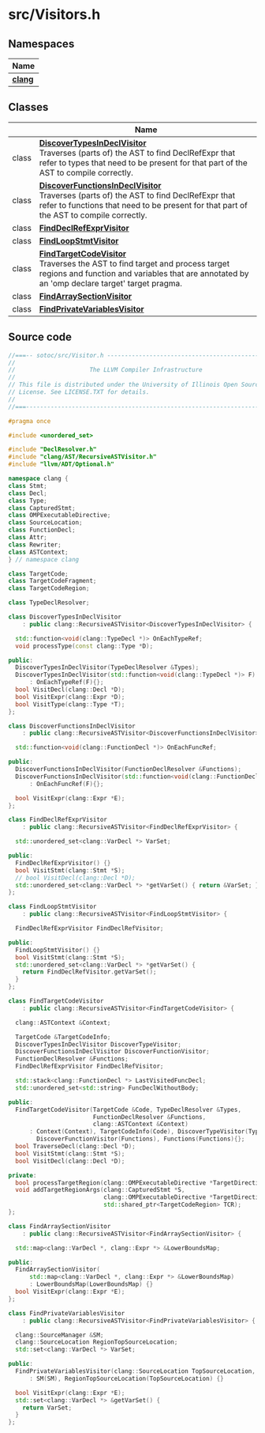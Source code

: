 # src/Visitors.h



## Namespaces

| Name           |
| -------------- |
| **[clang](Namespaces/namespaceclang/)**  |

## Classes

|                | Name           |
| -------------- | -------------- |
| class | **[DiscoverTypesInDeclVisitor](Classes/classDiscoverTypesInDeclVisitor/)** <br>Traverses (parts of) the AST to find DeclRefExpr that refer to types that need to be present for that part of the AST to compile correctly.  |
| class | **[DiscoverFunctionsInDeclVisitor](Classes/classDiscoverFunctionsInDeclVisitor/)** <br>Traverses (parts of) the AST to find DeclRefExpr that refer to functions that need to be present for that part of the AST to compile correctly.  |
| class | **[FindDeclRefExprVisitor](Classes/classFindDeclRefExprVisitor/)**  |
| class | **[FindLoopStmtVisitor](Classes/classFindLoopStmtVisitor/)**  |
| class | **[FindTargetCodeVisitor](Classes/classFindTargetCodeVisitor/)** <br>Traverses the AST to find target and process target regions and function and variables that are annotated by an 'omp declare target' target pragma.  |
| class | **[FindArraySectionVisitor](Classes/classFindArraySectionVisitor/)**  |
| class | **[FindPrivateVariablesVisitor](Classes/classFindPrivateVariablesVisitor/)**  |




## Source code
```cpp
//===-- sotoc/src/Visitor.h -----------------------------------------------===//
//
//                     The LLVM Compiler Infrastructure
//
// This file is distributed under the University of Illinois Open Source
// License. See LICENSE.TXT for details.
//
//===----------------------------------------------------------------------===//

#pragma once

#include <unordered_set>

#include "DeclResolver.h"
#include "clang/AST/RecursiveASTVisitor.h"
#include "llvm/ADT/Optional.h"

namespace clang {
class Stmt;
class Decl;
class Type;
class CapturedStmt;
class OMPExecutableDirective;
class SourceLocation;
class FunctionDecl;
class Attr;
class Rewriter;
class ASTContext;
} // namespace clang

class TargetCode;
class TargetCodeFragment;
class TargetCodeRegion;

class TypeDeclResolver;

class DiscoverTypesInDeclVisitor
    : public clang::RecursiveASTVisitor<DiscoverTypesInDeclVisitor> {

  std::function<void(clang::TypeDecl *)> OnEachTypeRef;
  void processType(const clang::Type *D);

public:
  DiscoverTypesInDeclVisitor(TypeDeclResolver &Types);
  DiscoverTypesInDeclVisitor(std::function<void(clang::TypeDecl *)> F)
      : OnEachTypeRef(F){};
  bool VisitDecl(clang::Decl *D);
  bool VisitExpr(clang::Expr *D);
  bool VisitType(clang::Type *T);
};

class DiscoverFunctionsInDeclVisitor
    : public clang::RecursiveASTVisitor<DiscoverFunctionsInDeclVisitor> {

  std::function<void(clang::FunctionDecl *)> OnEachFuncRef;

public:
  DiscoverFunctionsInDeclVisitor(FunctionDeclResolver &Functions);
  DiscoverFunctionsInDeclVisitor(std::function<void(clang::FunctionDecl *)> F)
      : OnEachFuncRef(F){};

  bool VisitExpr(clang::Expr *E);
};

class FindDeclRefExprVisitor
    : public clang::RecursiveASTVisitor<FindDeclRefExprVisitor> {

  std::unordered_set<clang::VarDecl *> VarSet;

public:
  FindDeclRefExprVisitor() {}
  bool VisitStmt(clang::Stmt *S);
  // bool VisitDecl(clang::Decl *D);
  std::unordered_set<clang::VarDecl *> *getVarSet() { return &VarSet; }
};

class FindLoopStmtVisitor
    : public clang::RecursiveASTVisitor<FindLoopStmtVisitor> {

  FindDeclRefExprVisitor FindDeclRefVisitor;

public:
  FindLoopStmtVisitor() {}
  bool VisitStmt(clang::Stmt *S);
  std::unordered_set<clang::VarDecl *> *getVarSet() {
    return FindDeclRefVisitor.getVarSet();
  }
};

class FindTargetCodeVisitor
    : public clang::RecursiveASTVisitor<FindTargetCodeVisitor> {

  clang::ASTContext &Context;

  TargetCode &TargetCodeInfo;
  DiscoverTypesInDeclVisitor DiscoverTypeVisitor;
  DiscoverFunctionsInDeclVisitor DiscoverFunctionVisitor;
  FunctionDeclResolver &Functions;
  FindDeclRefExprVisitor FindDeclRefVisitor;

  std::stack<clang::FunctionDecl *> LastVisitedFuncDecl;
  std::unordered_set<std::string> FuncDeclWithoutBody;

public:
  FindTargetCodeVisitor(TargetCode &Code, TypeDeclResolver &Types,
                        FunctionDeclResolver &Functions,
                        clang::ASTContext &Context)
      : Context(Context), TargetCodeInfo(Code), DiscoverTypeVisitor(Types),
        DiscoverFunctionVisitor(Functions), Functions(Functions){};
  bool TraverseDecl(clang::Decl *D);
  bool VisitStmt(clang::Stmt *S);
  bool VisitDecl(clang::Decl *D);

private:
  bool processTargetRegion(clang::OMPExecutableDirective *TargetDirective);
  void addTargetRegionArgs(clang::CapturedStmt *S,
                           clang::OMPExecutableDirective *TargetDirective,
                           std::shared_ptr<TargetCodeRegion> TCR);
};

class FindArraySectionVisitor
    : public clang::RecursiveASTVisitor<FindArraySectionVisitor> {

  std::map<clang::VarDecl *, clang::Expr *> &LowerBoundsMap;

public:
  FindArraySectionVisitor(
      std::map<clang::VarDecl *, clang::Expr *> &LowerBoundsMap)
      : LowerBoundsMap(LowerBoundsMap) {}
  bool VisitExpr(clang::Expr *E);
};

class FindPrivateVariablesVisitor
    : public clang::RecursiveASTVisitor<FindPrivateVariablesVisitor> {

  clang::SourceManager &SM;
  clang::SourceLocation RegionTopSourceLocation;
  std::set<clang::VarDecl *> VarSet;

public:
  FindPrivateVariablesVisitor(clang::SourceLocation TopSourceLocation, clang::SourceManager &SM)
      : SM(SM), RegionTopSourceLocation(TopSourceLocation) {}

  bool VisitExpr(clang::Expr *E);
  std::set<clang::VarDecl *> &getVarSet() {
    return VarSet;
  }
};
```



